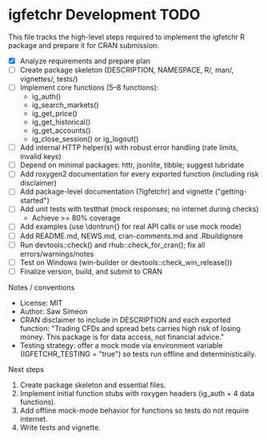 # igfetchr Development TODO

This file tracks the high-level steps required to implement the igfetchr R package and prepare it for CRAN submission.

- [x] Analyze requirements and prepare plan
- [ ] Create package skeleton (DESCRIPTION, NAMESPACE, R/, man/, vignettes/, tests/)
- [ ] Implement core functions (5–8 functions):
  - ig_auth()
  - ig_search_markets()
  - ig_get_price()
  - ig_get_historical()
  - ig_get_accounts()
  - ig_close_session() or ig_logout()
- [ ] Add internal HTTP helper(s) with robust error handling (rate limits, invalid keys)
- [ ] Depend on minimal packages: httr, jsonlite, tibble; suggest lubridate
- [ ] Add roxygen2 documentation for every exported function (including risk disclaimer)
- [ ] Add package-level documentation (?igfetchr) and vignette ("getting-started")
- [ ] Add unit tests with testthat (mock responses; no internet during checks)
  - Achieve >= 80% coverage
- [ ] Add examples (use \\dontrun{} for real API calls or use mock mode)
- [ ] Add README.md, NEWS.md, cran-comments.md and .Rbuildignore
- [ ] Run devtools::check() and rhub::check_for_cran(); fix all errors/warnings/notes
- [ ] Test on Windows (win-builder or devtools::check_win_release())
- [ ] Finalize version, build, and submit to CRAN

Notes / conventions
- License: MIT
- Author: Saw Simeon
- CRAN disclaimer to include in DESCRIPTION and each exported function:
  "Trading CFDs and spread bets carries high risk of losing money. This package is for data access, not financial advice."
- Testing strategy: offer a mock mode via environment variable (IGFETCHR_TESTING = "true") so tests run offline and deterministically.

Next steps
1. Create package skeleton and essential files.
2. Implement initial function stubs with roxygen headers (ig_auth + 4 data functions).
3. Add offline mock-mode behavior for functions so tests do not require internet.
4. Write tests and vignette.
